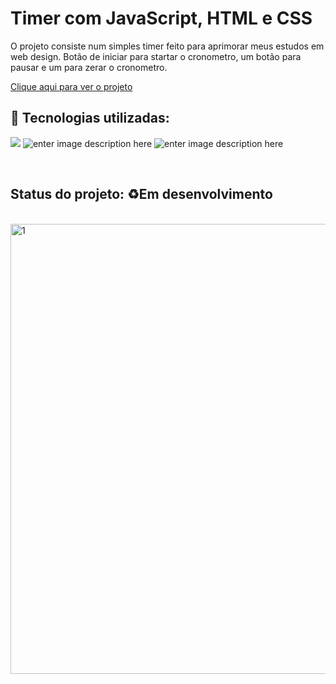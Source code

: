 # Timer com JavaScript, HTML e CSS

O projeto consiste num simples timer feito para aprimorar meus estudos em web design. 
Botão de iniciar para startar o cronometro, um botão para pausar e um para zerar o cronometro. 

[Clique aqui para ver o projeto](https://mariameir.github.io/timer-js/)
## 🚀 Tecnologias utilizadas:


![](https://img.shields.io/badge/JavaScript-323330?style=for-the-badge&logo=javascript&logoColor=F7DF1E)
![enter image description here](https://img.shields.io/badge/HTML5-E34F26?style=for-the-badge&logo=html5&logoColor=white)
![enter image description here](https://img.shields.io/badge/CSS3-1572B6?style=for-the-badge&logo=css3&logoColor=white)

<br>

## Status do projeto: ♻️Em desenvolvimento
<br>
<img width="720" alt="1" src="https://user-images.githubusercontent.com/52001215/221654488-382bee68-aaf1-414f-850a-bbaadddfd937.png">
